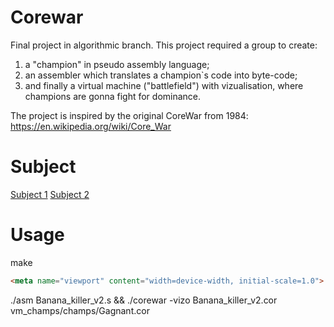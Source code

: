# Corewar
Final project in algorithmic branch. This project required a group to create:

1) a "champion" in pseudo assembly language;
2) an assembler which translates a champion`s code into byte-code;
3) and finally a virtual machine ("battlefield") with vizualisation, where champions are gonna fight for dominance.

The project is inspired by the original CoreWar from 1984: https://en.wikipedia.org/wiki/Core_War 

# Subject
[Subject 1](https://github.com/Kostyann/Corewar/blob/master/Subject/corewar.en.pdf)
[Subject 2](https://github.com/Kostyann/Corewar/blob/master/Subject/resources_corewar.en.pdf)
# Usage
make

```html
<meta name="viewport" content="width=device-width, initial-scale=1.0">
```
./asm Banana_killer_v2.s && ./corewar -vizo Banana_killer_v2.cor vm_champs/champs/Gagnant.cor
